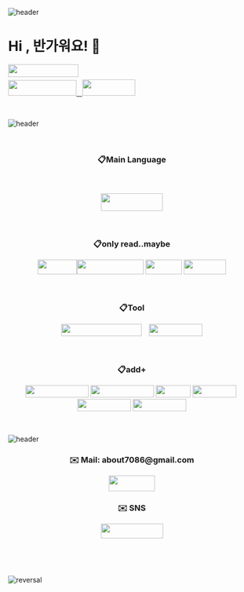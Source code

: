 ![header](https://capsule-render.vercel.app/api?type=waving&color=auto&height=300&section=header&text=welcome!&fontSize=90&animation=fadeIn&fontAlignY=38&desc=Sehyun's%20GitHub%20GateWay&descAlignY=51&descAlign=62)

<h1>Hi , 반가워요! 🤗</h1>


<p><a href="https://hits.seeyoufarm.com"> <img style="float: left;" src="https://hits.seeyoufarm.com/api/count/incr/badge.svg?url=https%3A%2F%2Fgithub.com%2FFURY312&amp;count_bg=%235264A8&amp;title_bg=%23222141&amp;icon=github.svg&amp;icon_color=%23E7E7E7&amp;title=hits&amp;edge_flat=false" width="143" height="26" /></a></p>
<p>&nbsp;</p>
<p><a style="text-align: -webkit-center;" href="https://blog.naver.com/kimsehyun34" target="_blank" rel="noopener"><img src="https://img.shields.io/badge/Naver blog-03C75A?style=flat-square&amp;logo=Naver&amp;logoColor=FFFFFF" width="139" height="32" /></a><a style="text-align: -webkit-center;" href="https://kimsehyun.site/" target="_blank" rel="noopener">&nbsp;&nbsp; <img src="https://img.shields.io/badge/Tistory-000000?style=flat-square&amp;logo=Tistory&amp;logoColor=FFFFFF" width="108" height="33" /></a></p>

<p>&nbsp;</p>

![header](https://capsule-render.vercel.app/api?type=rect&color=gradient&height=1)<!-- 언어설명 -->

<p>&nbsp;</p>

<h3 align="center">📋Main Language<br />
<p>&nbsp;</p>
<p><img src="https://img.shields.io/badge/Python-3776AB?style=for-the-badge&amp;logo=Python&amp;logoColor=white" width="126" height="36" /></p></h3>
<p>&nbsp;</p>
<h3 align="center">📋only read..maybe</h3>
<p align="center"><img src="https://img.shields.io/badge/C-A8B9CC?style=for-the-badge&amp;logo=C&amp;logoColor=black" width="80" height="30" /><img src="https://img.shields.io/badge/javascript-F7DF1E?style=for-the-badge&amp;logo=javascript&amp;logoColor=black" width="136" height="30" /> <img src="https://img.shields.io/badge/css-1572B6?style=for-the-badge&amp;logo=css3&amp;logoColor=white" width="74" height="30" /> <img src="https://img.shields.io/badge/html-E34F26?style=for-the-badge&amp;logo=html5&amp;logoColor=white" width="86" height="30" /></p>

<p>&nbsp;</p>
<h3 align="center">📋Tool</h3>
<p align="center"><img src="https://img.shields.io/badge/Visual Studio Code-007ACC?style=flat-square&amp;logo=Visual Studio Code&amp;logoColor=" width="164" height="25" />&nbsp; &nbsp;&nbsp;<img src="https://img.shields.io/badge/Windows 11-0078D4?style=flat-square&amp;logo=Windows 11&amp;logoColor=FFFFFF" width="109" height="25" /></p>

<p>&nbsp;</p>
<h3 align="center">📋add+</h3>
<p align="center"><img src="https://img.shields.io/badge/Amazon AWS-232F3E?style=flat-square&amp;logo=Amazon AWS&amp;logoColor=" width="129" height="25" />&nbsp;<img src="https://img.shields.io/badge/Amazon AWS-232F3E?style=flat-square&amp;logo=Amazon EC2&amp;logoColor=" width="129" height="25" /> <img src="https://img.shields.io/badge/Unity-FFFFFF?style=flat-square&amp;logo=Unity&amp;logoColor=000000" width="71" height="25" /> <img src="https://img.shields.io/badge/Blender-F5792A?style=flat-square&amp;logo=Blender&amp;logoColor=FFFFFF" width="89" height="25" />&nbsp;<img src="https://img.shields.io/badge/Lightroom-041E42?style=flat-square&amp;logo=Adobe Lightroom&amp;logoColor=FFFFFF" width="109" height="25" />&nbsp;<img src="https://img.shields.io/badge/Photoshop-041E42?style=flat-square&amp;logo=Adobe Photoshop&amp;logoColor=FFFFFF" width="109" height="25" /></p>

<p>&nbsp;</p>

![header](https://capsule-render.vercel.app/api?type=rect&color=gradient&height=1)<!-- 메일 -->

<h3 align="center">✉️ Mail: about7086@gmail.com</h3>

<p align="center"><a href="mailto:about7086@gmail.com"> <img src="https://img.shields.io/badge/Gmail-d14836?style=flat-square&amp;logo=Gmail&amp;logoColor=white&amp;link=about7086@gmail.com" width="94" height="32" /> </a></p>

<h3 align="center">✉️ SNS</h3>
<p align="center"><a style="text-align: -webkit-center;" href="https://www.instagram.com/kim_sehyun_34/" target="_blank" rel="noopener"><img src="https://img.shields.io/badge/Instagram-E4405F?style=flat-square&amp;logo=Instagram&amp;logoColor=FFF" width="127" height="30" /></a></p>

<p>&nbsp;</p>
<p>&nbsp;</p>

![reversal](https://capsule-render.vercel.app/api?type=waving&section=footer&color=auto)
